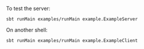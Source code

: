 To test the server:

    sbt runMain examples/runMain example.ExampleServer

On another shell:

    sbt runMain examples/runMain example.ExampleClient

